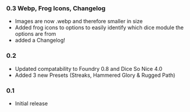 ### 0.3 Webp, Frog Icons, Changelog
- Images are now .webp and therefore smaller in size
- Added frog icons to options to easily identify which dice module the options are from
- added a Changelog!

### 0.2
- Updated compatability to Foundry 0.8 and Dice So Nice 4.0
- Added 3 new Presets (Streaks, Hammered Glory & Rugged Path)

### 0.1
- Initial release
